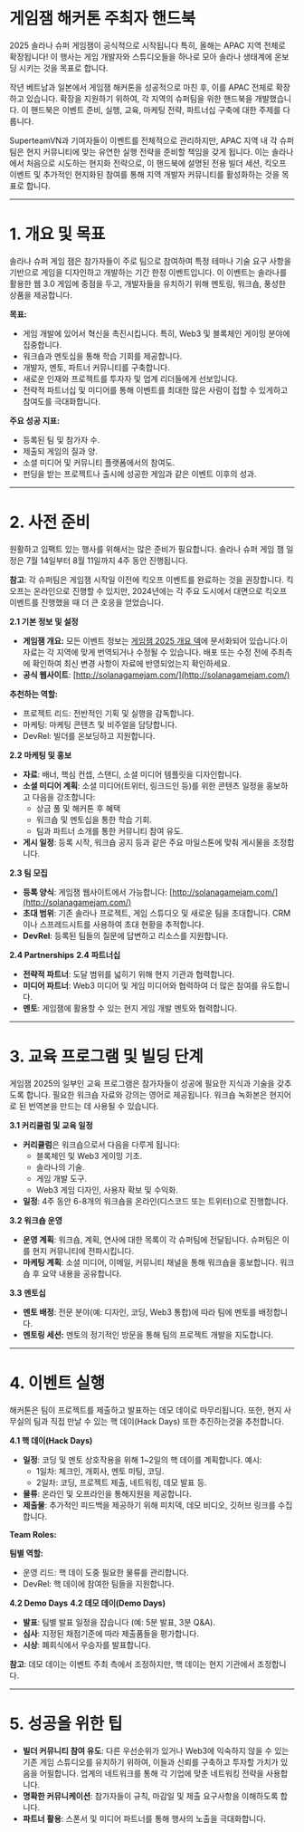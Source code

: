 # 게임잼 해커톤 주최자 핸드북

2025 솔라나 슈퍼 게임잼이 공식적으로 시작됩니다 특히, 올해는 APAC 지역 전체로 확장됩니다! 이 행사는 게임 개발자와 스튜디오들을 하나로 모아 솔라나 생태계에 온보딩 시키는 것을 목표로 합니다.

작년 베트남과 일본에서 게임잼 해커톤을 성공적으로 마친 후, 이를 APAC 전체로 확장하고 있습니다. 확장을 지원하기 위하여, 각 지역의 슈퍼팀을 위한 핸드북을 개발했습니다. 이 핸드북은 이벤트 준비, 실행, 교육, 마케팅 전략, 파트너십 구축에 대한 주제를 다룹니다.

SuperteamVN과 기여자들이 이벤트를 전체적으로 관리하지만, APAC 지역 내 각 슈퍼팀은 현지 커뮤니티에 맞는 유연한 실행 전략을 준비할 책임을 갖게 됩니다. 이는 솔라나에서 처음으로 시도하는 현지화 전략으로, 이 핸드북에 설명된 전용 빌더 세션, 킥오프 이벤트 및 추가적인 현지화된 참여를 통해 지역 개발자 커뮤니티를 활성화하는 것을 목표로 합니다.

---



# 1. 개요 및 목표

솔라나 슈퍼 게임 잼은 참가자들이 주로 팀으로 참여하여 특정 테마나 기술 요구 사항을 기반으로 게임을 디자인하고 개발하는 기간 한정 이벤트입니다. 이 이벤트는 솔라나를 활용한 웹 3.0 게임에 중점을 두고, 개발자들을 유치하기 위해 멘토링, 워크숍, 풍성한 상품을 제공합니다.

**목표:**
-  게임 개발에 있어서 혁신을 촉진시킵니다. 특히, Web3 및 블록체인 게이밍 분야에 집중합니다. 
- 워크숍과 멘토십을 통해 학습 기회를 제공합니다.
- 개발자, 멘토, 파트너 커뮤니티를 구축합니다.
- 새로운 인재와 프로젝트를 투자자 및 업계 리더들에게 선보입니다.
- 전략적 파트너십 및 미디어를 통해 이벤트를 최대한 많은 사람이 접할 수 있게하고 참여도를 극대화합니다.


**주요 성공 지표:**
- 등록된 팀 및 참가자 수.
- 제출되 게임의 질과 양.
- 소셜 미디어 및 커뮤니티 플랫폼에서의 참여도.
- 펀딩을 받는 프로젝트나 출시에 성공한 게임과 같은 이벤트 이후의 성과.

---
# 2. 사전 준비

원활하고 임팩트 있는 행사를 위해서는 많은 준비가 필요합니다. 솔라나 슈퍼 게임 잼 일정은 7월 14일부터 8월 11일까지 4주 동안 진행됩니다.

**참고**: 각 슈퍼팀은 게임잼 시작일 이전에 킥오프 이벤트를 완료하는 것을 권장합니다. 킥오프는 온라인으로 진행할 수 있지만, 2024년에는 각 주요 도시에서 대면으로 킥오프 이벤트를 진행했을 때 더 큰 호응을 얻었습니다.

**2.1 기본 정보 및 설정**

- **게임잼 개요:** 모든 이벤트 정보는 [게임잼 2025 개요 덱](https://www.canva.com/design/DAGkrz7c3kA/QOlt1HR_cNGlU_6y-3bKJw/view?utm_content=DAGkrz7c3kA&utm_campaign=designshare&utm_medium=link2&utm_source=uniquelinks&utlId=h7ca219c22b)에 문서화되어 있습니다.이 자료는 각 지역에 맞게 번역되거나 수정될 수 있습니다. 배포 또는 수정 전에 주최측에 확인하여 최신 변경 사항이 자료에 반영되었는지 확인하세요.
- **공식 웹사이트**: [http://solanagamejam.com/](http://solanagamejam.com/)

**추천하는 역할:**
- 프로젝트 리드: 전반적인 기획 및 실행을 감독합니다.
- 마케팅: 마케팅 콘텐츠 및 비주얼을 담당합니다.
- DevRel: 빌더를 온보딩하고 지원합니다.

**2.2 마케팅 및 홍보**
- **자료**: 배너, 핵심 컨셉, 스탠디, 소셜 미디어 템플릿을 디자인합니다.
- **소셜 미디어 계획**: 소셜 미디어(트위터, 링크드인 등)를 위한 콘텐츠 일정을 홍보하고 다음을 강조합니다:
    - 상금 풀 및 해커톤 후 혜택
    - 워크숍 및 멘토십을 통한 학습 기회.
    - 팀과 파트너 소개를 통한 커뮤니티 참여 유도.
- **게시 일정**: 등록 시작, 워크숍 공지 등과 같은 주요 마일스톤에 맞춰 게시물을 조정합니다.

**2.3 팀 모집**

- **등록 양식**: 게임잼 웹사이트에서 가능합니다: [http://solanagamejam.com/](http://solanagamejam.com/)
- **초대 범위**: 기존 솔라나 프로젝트, 게임 스튜디오 및 새로운 팀을 초대합니다. CRM이나 스프레드시트를 사용하여 초대 현황을 추적합니다.
- **DevRel**: 등록된 팀들의 질문에 답변하고 리소스를 지원합니다.

**2.4 Partnerships** **2.4 파트너십**

- **전략적 파트너**: 도달 범위를 넓히기 위해 현지 기관과 협력합니다.
- **미디어 파트너**: Web3 미디어 및 게임 미디어와 협력하여 더 많은 참여를 유도합니다. 
- **멘토**: 게임잼에 활용할 수 있는 현지 게임 개발 멘토와 협력합니다. 

---

# 3. 교육 프로그램 및 빌딩 단계

게임잼 2025의 일부인 교육 프로그램은 참가자들이 성공에 필요한 지식과 기술을 갖추도록 합니다. 필요한 워크숍 자료와 강의는 영어로 제공됩니다. 워크숍 녹화본은 현지어로 된 번역본을 만드는 데 사용될 수 있습니다.

**3.1 커리큘럼 및 교육 일정**

- **커리큘럼**은 워크숍으로서 다음을 다루게 됩니다:
    - 블록체인 및 Web3 게이밍 기초.
    - 솔라나의 기술.
    - 게임 개발 도구.
    - Web3 게임 디자인, 사용자 확보 및 수익화.
- **일정**: 4주 동안 6-8개의 워크숍을 온라인(디스코드 또는 트위터)으로 진행합니다.

**3.2 워크숍 운영**

- **운영 계획**: 워크숍, 계획, 연사에 대한 목록이 각 슈퍼팀에 전달됩니다. 슈퍼팀은 이를 현지 커뮤니티에 전파시킵니다. 
- **마케팅 계획**: 소셜 미디어, 이메일, 커뮤니티 채널을 통해 워크숍을 홍보합니다. 워크숍 후 요약 내용을 공유합니다.

**3.3 멘토십**

- **멘토 배정**: 전문 분야(예: 디자인, 코딩, Web3 통합)에 따라 팀에 멘토를 배정합니다.
- **멘토링 세션:** 멘토의 정기적인 방문을 통해 팀의 프로젝트 개발을 지도합니다.

---

# 4. 이벤트 실행

해커톤은 팀이 프로젝트를 제출하고 발표하는 데모 데이로 마무리됩니다. 또한, 현지 사무실의 팀과 직접 만날 수 있는 핵 데이(Hack Days) 또한 추진하는것을 추천합니다.

 **4.1 핵 데이(Hack Days)**

- **일정**: 코딩 및 멘토 상호작용을 위해 1~2일의 핵 데이를 계획합니다. 예시:
    - 1일차: 체크인, 개회사, 멘토 미팅, 코딩.
    - 2일차: 코딩, 프로젝트 제출, 네트워킹, 데모 발표 등.
- **물류**: 온라인 및 오프라인을 통해지원을 제공합니다.
- **제출물**: 추가적인 피드백을 제공하기 위해 피치덱, 데모 비디오, 깃허브 링크를 수집합니다.

**Team Roles:**

**팀별 역할:**
- 운영 리드: 핵 데이 도중 필요한 물류를 관리합니다.
- DevRel: 핵 데이에 참여한 팀들을 지원합니다.

**4.2 Demo Days** **4.2 데모 데이(Demo Days)**

- **발표**: 팀별 발표 일정을 잡습니다 (예: 5분 발표, 3분 Q&A).
- **심사**: 지정된 채점기준에 따라 제출품들을 평가합니다.
- **시상**: 폐회식에서 우승자를 발표합니다.

**참고**: 데모 데이는 이벤트 주최 측에서 조정하지만, 핵 데이는 현지 기관에서 조정합니다.

---
# 5. 성공을 위한 팁

- **빌더 커뮤니티 참여 유도**: 다른 우선순위가 있거나 Web3에 익숙하지 않을 수 있는 기존 게임 스튜디오를 유치하기 위하여, 이들과 신뢰를 구축하고 투자할 가치가 있음을 어필합니다. 업계의 네트워크를 통해 각 기업에 맞춘 네트워킹 전략을 사용합니다. 
- **명확한 커뮤니케이션**: 참가자들이 규칙, 마감일 및 제출 요구사항을 이해하도록 합니다.
- **파트너 활용**: 스폰서 및 미디어 파트너를 통해 행사의 노출을 극대화합니다.